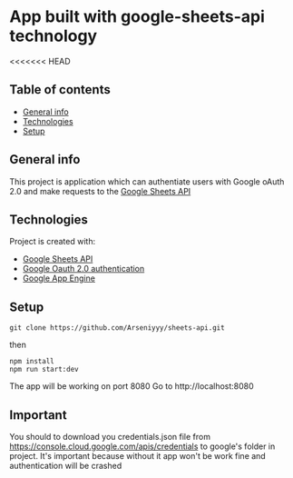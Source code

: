 # App built with google-sheets-api technology
<<<<<<< HEAD

## Table of contents
* [General info](#general-info)
* [Technologies](#technologies)
* [Setup](#setup)

## General info
This project is application which can authentiate users with Google oAuth 2.0 and make requests to the [Google Sheets API](https://developers.google.com/sheets/api/quickstart/nodejs)

## Technologies
Project is created with:
* [Google Sheets API](https://developers.google.com/sheets/api/quickstart/nodejs)
* [Google Oauth 2.0 authentication](https://github.com/googleapis/google-api-nodejs-client#oauth2-client)
* [Google App Engine](https://cloud.google.com/appengine/docs/standard/nodejs/building-app/deploying-web-service)

## Setup
```
git clone https://github.com/Arseniyyy/sheets-api.git

```
then
```
npm install
npm run start:dev
```
The app will be working on port 8080
Go to http://localhost:8080

## Important
You should to download you credentials.json file from https://console.cloud.google.com/apis/credentials to google's folder in project. It's important because without it app won't be work fine and authentication will be crashed